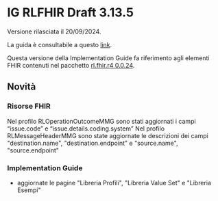 # IG RLFHIR Draft 3.13.5

Versione rilasciata il 20/09/2024. 

La guida è consultabile a questo [link](https://simplifier.net/guide/ig-rlfhir-draft?version=3.13.5).

Questa versione della Implementation Guide fa riferimento agli elementi FHIR contenuti nel pacchetto [rl.fhir.r4 0.0.24](https://simplifier.net/packages/rl.fhir.r4.draft/0.0.24).

## Novità
### Risorse FHIR

Nel profilo RLOperationOutcomeMMG sono stati aggiornati i campi “issue.code” e “issue.details.coding.system”
Nel profilo RLMessageHeaderMMG sono state aggiornate le descrizioni dei campi "destination.name", "destination.endpoint" e "source.name", "source.endpoint"

### Implementation Guide
- aggiornate le pagine "Libreria Profili", "Libreria Value Set" e "Libreria Esempi"